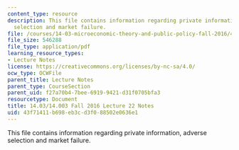 ```yaml
---
content_type: resource
description: This file contains information regarding private information, adverse
  selection and market failure.
file: /courses/14-03-microeconomic-theory-and-public-policy-fall-2016/43f71411b698eb3cd3f088502e0636e1_MIT14_03F16_lec22.pdf
file_size: 546288
file_type: application/pdf
learning_resource_types:
- Lecture Notes
license: https://creativecommons.org/licenses/by-nc-sa/4.0/
ocw_type: OCWFile
parent_title: Lecture Notes
parent_type: CourseSection
parent_uid: f27a70b4-7bee-6919-9421-d31f0705bfa3
resourcetype: Document
title: 14.03/14.003 Fall 2016 Lecture 22 Notes
uid: 43f71411-b698-eb3c-d3f0-88502e0636e1
---
```

This file contains information regarding private information, adverse selection and market failure.